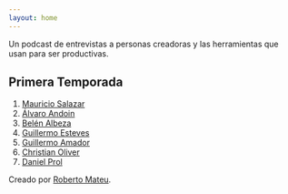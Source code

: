 ```yaml
--- 
layout: home
---
```


Un podcast de entrevistas a personas creadoras y las herramientas que usan para ser productivas.

## Primera Temporada
1. [Mauricio Salazar](https://rmateu.github.io/colofon-audio/1-mauricio-salazar)
1. [Álvaro Andoin](https://rmateu.github.io/colofon-audio/2-alvaro-andoin)
1. [Belén Albeza](https://rmateu.github.io/colofon-audio/3-belen_albeza)
1. [Guillermo Esteves](https://rmateu.github.io/colofon-audio/4-guillermo_esteves)
1. [Guillermo Amador](https://rmateu.github.io/colofon-audio/5-guillermo_amador)
1. [Christian Oliver](https://rmateu.github.io/colofon-audio/6-christian_oliver)
1. [Daniel Prol](https://rmateu.github.io/colofon-audio/7-daniel_prol)

Creado por [Roberto Mateu](/acerca.md).